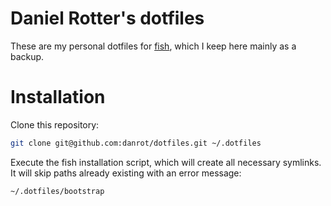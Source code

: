 # Daniel Rotter's dotfiles

These are my personal dotfiles for [fish](http://fishshell.com), which I keep here mainly as a backup.

# Installation

Clone this repository:

```bash
git clone git@github.com:danrot/dotfiles.git ~/.dotfiles
```

Execute the fish installation script, which will create all necessary symlinks. It will skip paths already existing
with an error message:

```bash
~/.dotfiles/bootstrap
```
